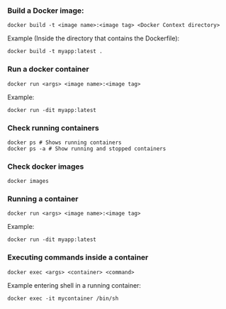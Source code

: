 ### Build a Docker image:

```
docker build -t <image name>:<image tag> <Docker Context directory>
```

Example (Inside the directory that contains the Dockerfile):

```
docker build -t myapp:latest .
```

### Run a docker container

```
docker run <args> <image name>:<image tag>
```

Example:
```
docker run -dit myapp:latest
```

### Check running containers

```
docker ps # Shows running containers
docker ps -a # Show running and stopped containers
```

### Check docker images

```
docker images
```

### Running a container

```
docker run <args> <image name>:<image tag>
```

Example:
```
docker run -dit myapp:latest
```

### Executing commands inside a container

```
docker exec <args> <container> <command>
```

Example entering shell in a running container:
```
docker exec -it mycontainer /bin/sh
```
